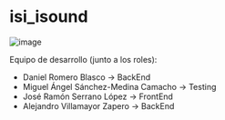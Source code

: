 # isi_isound
![image](https://user-images.githubusercontent.com/91554908/157914231-e05b3f71-1260-44d6-a4e8-a11559f79476.png)

Equipo de desarrollo (junto a los roles):
 - Daniel Romero Blasco -> BackEnd
 - Miguel Ángel Sánchez-Medina Camacho -> Testing
 - José Ramón Serrano López -> FrontEnd
 - Alejandro Villamayor Zapero -> BackEnd


